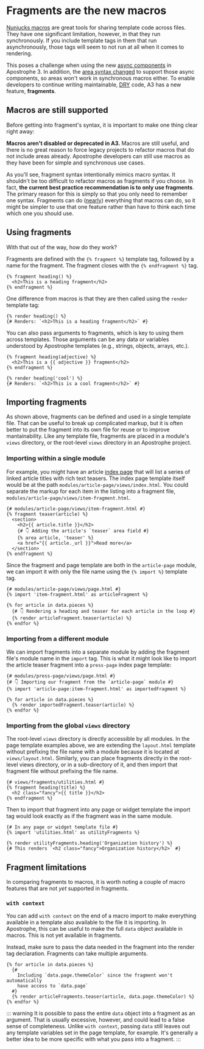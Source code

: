 # Fragments are the new macros

[Nunjucks macros](https://mozilla.github.io/nunjucks/templating.html#macro) are great tools for sharing template code across files. They have one significant limitation, however, in that they run synchronously. If you include template tags in them that run asynchronously, those tags will seem to not run at all when it comes to rendering.

This poses a challenge when using the new [async components](/guide/async-components) in Apostrophe 3. In addition, the [area syntax changed](/guide/major-changes.md#areas-and-pages) to support those async components, so areas won't work in synchronous macros either. To enable developers to continue writing maintainable, [DRY](https://en.wikipedia.org/wiki/Don%27t_repeat_yourself) code, A3 has a new feature, **fragments**.

## Macros are still supported

Before getting into fragment's syntax, it is important to make one thing clear right away:

**Macros aren't disabled or deprecated in A3.** Macros are still useful, and there is no great reason to force legacy projects to refactor macros that do not include areas already. Apostrophe developers can still use macros as they have been for simple and synchronous use cases.

As you'll see, fragment syntax intentionally mimics macro syntax. It shouldn't be too difficult to refactor macros as fragments if you choose. In fact, **the current best practice recommendation is to only use fragments**. The primary reason for this is simply so that you only need to remember one syntax. Fragments can do ([nearly](#fragment-limitations)) everything that macros can do, so it might be simpler to use that one feature rather than have to think each time which one you should use.

## Using fragments

With that out of the way, how do they work?

Fragments are defined with the `{% fragment %}` template tag, followed by a name for the fragment. The fragment closes with the `{% endfragment %}` tag.

```django
{% fragment heading() %}
  <h2>This is a heading fragment</h2>
{% endfragment %}
```

One difference from macros is that they are then called using the `render` template tag:

```django
{% render heading() %}
{# Renders: `<h2>This is a heading fragment</h2>` #}
```

You can also pass arguments to fragments, which is key to using them across templates. Those arguments can be any data or variables understood by Apostrophe templates (e.g., strings, objects, arrays, etc.).

```django
{% fragment heading(adjective) %}
  <h2>This is a {{ adjective }} fragment</h2>
{% endfragment %}

{% render heading('cool') %}
{# Renders: `<h2>This is a cool fragment</h2>` #}
```

## Importing fragments

As shown above, fragments can be defined and used in a single template file. That can be useful to break up complicated markup, but it is often better to put the fragment into its own file for reuse or to improve mantainability. Like any template file, fragments are placed in a module's `views` directory, or the root-level `views` directory in an Apostrophe project.

### Importing within a single module

For example, you might have an article [index page](/reference/glossary.md#index-page) that will list a series of linked article titles with rich text teasers. The index page template itself would be at the path `modules/article-page/views/index.html`. You could separate the markup for each item in the listing into a fragment file, `modules/article-page/views/item-fragment.html`.

```django
{# modules/article-page/views/item-fragment.html #}
{% fragment teaser(article) %}
  <section>
    <h2>{{ article.title }}</h2>
    {# 👇 Adding the article's `teaser` area field #}
    {% area article, 'teaser' %}
    <a href="{{ article._url }}">Read more</a>
  </section>
{% endfragment %}
```

Since the fragment and page template are both in the `article-page` module, we can import it with only the file name using the `{% import %}` template tag.

```django
{# modules/article-page/views/page.html #}
{% import 'item-fragment.html' as articleFragment %}

{% for article in data.pieces %}
  {# 👇 Rendering a heading and teaser for each article in the loop #}
  {% render articleFragment.teaser(article) %}
{% endfor %}
```

### Importing from a different module

We can import fragments into a separate module by adding the fragment file's module name in the `import` tag. This is what it might look like to import the article teaser fragment into a `press-page` index page template:

```django
{# modules/press-page/views/page.html #}
{# 👇 Importing our fragment from the `article-page` module #}
{% import 'article-page:item-fragment.html' as importedFragment %}

{% for article in data.pieces %}
  {% render importedFragment.teaser(article) %}
{% endfor %}
```

### Importing from the global `views` directory

The root-level `views` directory is directly accessible by all modules. In the page template examples above, we are extending the `layout.html` template without prefixing the file name with a module because it is located at `views/layout.html`. Similarly, you can place fragments directly in the root-level views directory, or in a sub-directory of it, and then import that fragment file without prefixing the file name.

```django
{# views/fragments/utilities.html #}
{% fragment heading(title) %}
  <h2 class="fancy">{{ title }}</h2>
{% endfragment %}
```

Then to import that fragment into any page or widget template the import tag would look exactly as if the fragment was in the same module.

```django
{# In any page or widget template file #}
{% import 'utilities.html' as utilityFragments %}

{% render utilityFragments.heading('Organization history') %}
{# This renders `<h2 class="fancy">Organization history</h2>` #}
```

## Fragment limitations

In comparing fragments to macros, it is worth noting a couple of macro features that are not *yet* supported in fragments.


<!-- ### Default parameter values

Macros can include default values for their arguments. This is not currently available in fragments. As a work-around, you can set variables in fragments that are overwritten if the argument is provided.

```django
{% fragment emojiFact(emoji) %}
  {% set fav = emoji or '🦤' %}
  <p>
    My favorite emoji is {{ fav }}
  </p>
{% endfragment %}
``` -->

### `with context`

You can add `with context` on the end of a macro import to make everything available in a template also available to the file it is importing. In Apostrophe, this can be useful to make the full `data` object available in macros. This is not yet available in fragments.

Instead, make sure to pass the data needed in the fragment into the render tag declaration. Fragments can take multiple arguments.

```django
{% for article in data.pieces %}
  {#
    Including `data.page.themeColor` since the fragment won't automatically
    have access to `data.page`
  #}
  {% render articleFragments.teaser(article, data.page.themeColor) %}
{% endfor %}
```

::: warning
It is possible to pass the entire `data` object into a fragment as an argument. That is usually excessive, however, and could lead to a false sense of completeness. Unlike `with context`, passing `data` still leaves out any template variables set in the page template, for example. It's generally a better idea to be more specific with what you pass into a fragment.
:::